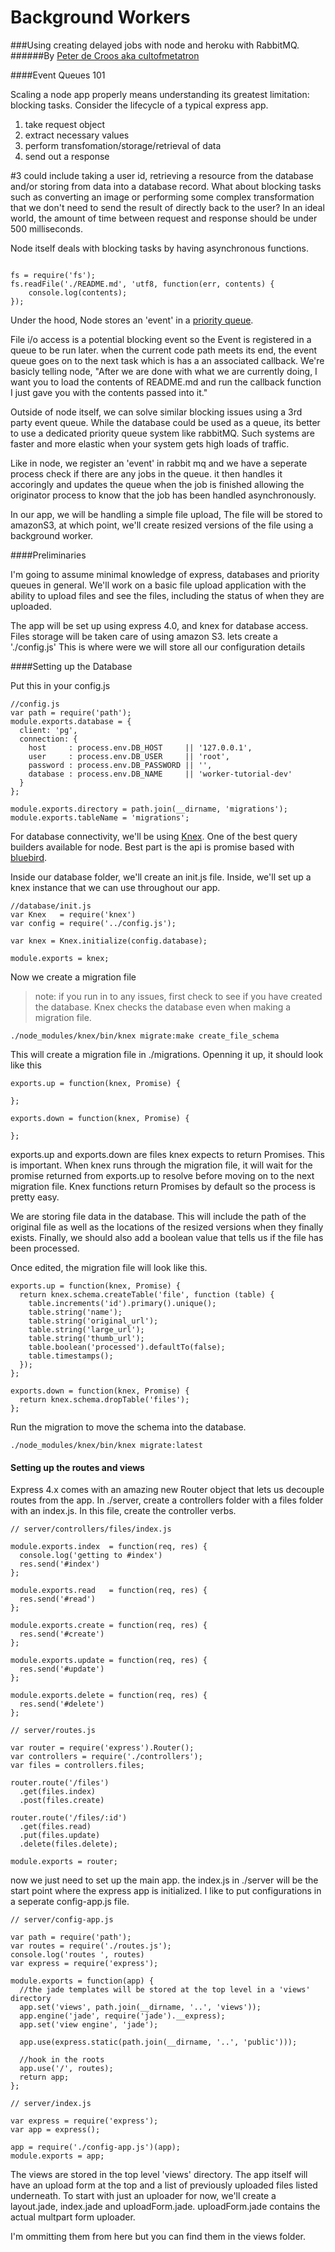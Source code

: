 Background Workers
========================
###Using creating delayed jobs with node and heroku with RabbitMQ.
######By [Peter de Croos aka cultofmetatron](http://blog.peterdecroos.com)

####Event Queues 101

Scaling a node app properly means understanding its greatest limitation: blocking tasks. Consider the lifecycle of a typical express app.

1. take request object
2. extract necessary values
3. perform transfomation/storage/retrieval of data
4. send out a response

\#3 could include taking a user id, retrieving a resource from the database and/or storing from data into a database record. What about blocking tasks such as converting an image or performing some complex transformation that we don't need to send the result of directly back to the user?  In an ideal world, the amount of time between request and response should be under 500 milliseconds. 

Node itself deals with blocking tasks by having asynchronous functions. 

```

fs = require('fs');
fs.readFile('./README.md', 'utf8, function(err, contents) {
	console.log(contents);
});

```

Under the hood, Node stores an 'event' in a [priority queue](http://en.wikipedia.org/wiki/Priority_queue). 

File i/o access is a potential blocking event so the Event is registered in a queue to be run later. when the current code path meets its end, the event queue goes on to the next task which is has a an associated callback. We're basicly telling node, "After we are done with what we are currently doing, I want you to load the contents of README.md and run the callback function I just gave you with the contents passed into it."


Outside of node itself, we can solve similar blocking issues using a 3rd party event queue. While the database could be used as a queue, its better to use a dedicated priority queue system like rabbitMQ. Such systems are faster and more elastic when your system gets high loads of traffic. 

Like in node, we register an 'event' in rabbit mq and we have a seperate process check if there are any jobs in the queue. it then handles it accoringly and updates the queue when the job is finished allowing the originator process to know that the job has been handled asynchronously.

In our app, we will be handling a simple file upload, The file will be stored to amazonS3, at which point, we'll create resized versions of the file using a background worker.

####Preliminaries

I'm going to assume minimal knowledge of express, databases and priority queues in general. We'll work on a basic file upload application with the ability to upload files and see the files, including the status of when they are uploaded.
 
The app will be set up using express 4.0, and knex for database access. Files storage will be taken care of using amazon S3.
lets create a './config.js' This is where were we will store all our configuration details

####Setting up the Database

Put this in your config.js

```
//config.js
var path = require('path');
module.exports.database = {
  client: 'pg',
  connection: {
    host     : process.env.DB_HOST     || '127.0.0.1',
    user     : process.env.DB_USER     || 'root',
    password : process.env.DB_PASSWORD || '',
    database : process.env.DB_NAME     || 'worker-tutorial-dev' 
  }
};

module.exports.directory = path.join(__dirname, 'migrations');
module.exports.tableName = 'migrations';

```
For database connectivity, we'll be using [Knex](http://knexjs.org/). One of the best query builders available for node. Best part is the api is promise based with [bluebird](https://github.com/petkaantonov/bluebird).

Inside our database folder, we'll create an init.js file.  Inside, we'll set up a knex instance that we can use throughout our app.

```
//database/init.js
var Knex   = require('knex')
var config = require('../config.js');

var knex = Knex.initialize(config.database);

module.exports = knex;
```

Now we create a migration file

> note: if you run in to any issues, first check to see if you have created the database. Knex checks the database even when making a migration file.

```
./node_modules/knex/bin/knex migrate:make create_file_schema

```

This will create a migration file in ./migrations. Openning it up, it should look like this

```
exports.up = function(knex, Promise) {
  
};

exports.down = function(knex, Promise) {
  
};
```

exports.up and exports.down are files knex expects to return Promises. This is important. When knex runs through the migration file, it will wait for the promise returned from exports.up to resolve before moving on to the next migration file. Knex functions return Promises by default so the process is pretty easy.

We are storing file data in the database. This will include the path of the original file as well as the locations of the resized versions when they finally exists. Finally, we should also add a boolean value that tells us if the file has been processed.

Once edited, the migration file will look like this.

```
exports.up = function(knex, Promise) {
  return knex.schema.createTable('file', function (table) {
    table.increments('id').primary().unique();
    table.string('name');
    table.string('original_url');
    table.string('large_url');
    table.string('thumb_url');
    table.boolean('processed').defaultTo(false);
    table.timestamps();
  });
};

exports.down = function(knex, Promise) {
  return knex.schema.dropTable('files');
};
```
Run the migration to move the schema into the database.

```
./node_modules/knex/bin/knex migrate:latest

```


#### Setting up the routes and views

Express 4.x comes with an amazing new Router object that lets us decouple routes from the app.
In ./server, create a controllers folder with a files folder with an index.js. In this file, create the controller verbs.

```
// server/controllers/files/index.js

module.exports.index  = function(req, res) {
  console.log('getting to #index')
  res.send('#index')
};

module.exports.read   = function(req, res) {
  res.send('#read')
};

module.exports.create = function(req, res) {
  res.send('#create')
};

module.exports.update = function(req, res) {
  res.send('#update')
};

module.exports.delete = function(req, res) {
  res.send('#delete')
};
```

```
// server/routes.js

var router = require('express').Router();
var controllers = require('./controllers');
var files = controllers.files;

router.route('/files')
  .get(files.index)
  .post(files.create)
  
router.route('/files/:id')
  .get(files.read)
  .put(files.update)
  .delete(files.delete);

module.exports = router;

```

now we just need to set up the main app. the index.js in ./server will be the start point where
the express app is initialized. I like to put configurations in a seperate config-app.js file.

```
// server/config-app.js

var path = require('path');
var routes = require('./routes.js');
console.log('routes ', routes)
var express = require('express');

module.exports = function(app) {
  //the jade templates will be stored at the top level in a 'views' directory
  app.set('views', path.join(__dirname, '..', 'views'));
  app.engine('jade', require('jade').__express);
  app.set('view engine', 'jade');

  app.use(express.static(path.join(__dirname, '..', 'public')));

  //hook in the roots
  app.use('/', routes);
  return app;
};

```

```
// server/index.js

var express = require('express');
var app = express();

app = require('./config-app.js')(app);
module.exports = app;

```

The views are stored in the top level 'views' directory. The app itself will have an upload form at the top and a list of previously uploaded files listed underneath. To start with just an uploader for now, we'll create a layout.jade, index.jade and uploadForm.jade. uploadForm.jade contains the actual multpart form uploader. 

I'm ommitting them from here but you can find them in the views folder.














